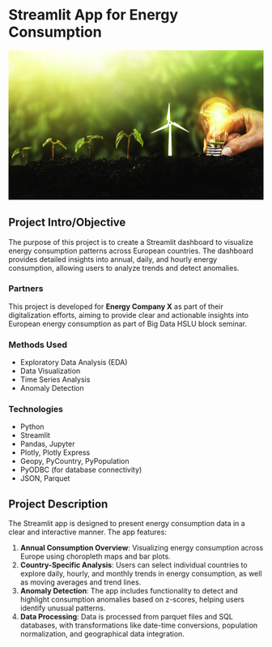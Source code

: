 # Streamlit App for Energy Consumption

![alternative text](img/energy.jpeg)

## Project Intro/Objective
The purpose of this project is to create a Streamlit dashboard to visualize energy consumption patterns across European countries. The dashboard provides detailed insights into annual, daily, and hourly energy consumption, allowing users to analyze trends and detect anomalies.

### Partners
This project is developed for **Energy Company X** as part of their digitalization efforts, aiming to provide clear and actionable insights into European energy consumption as part of Big Data HSLU block seminar.

### Methods Used
* Exploratory Data Analysis (EDA)
* Data Visualization
* Time Series Analysis
* Anomaly Detection

### Technologies
* Python
* Streamlit
* Pandas, Jupyter
* Plotly, Plotly Express
* Geopy, PyCountry, PyPopulation
* PyODBC (for database connectivity)
* JSON, Parquet

## Project Description
The Streamlit app is designed to present energy consumption data in a clear and interactive manner. The app features:

1. **Annual Consumption Overview**: Visualizing energy consumption across Europe using choropleth maps and bar plots.
2. **Country-Specific Analysis**: Users can select individual countries to explore daily, hourly, and monthly trends in energy consumption, as well as moving averages and trend lines.
3. **Anomaly Detection**: The app includes functionality to detect and highlight consumption anomalies based on z-scores, helping users identify unusual patterns.
4. **Data Processing**: Data is processed from parquet files and SQL databases, with transformations like date-time conversions, population normalization, and geographical data integration.


